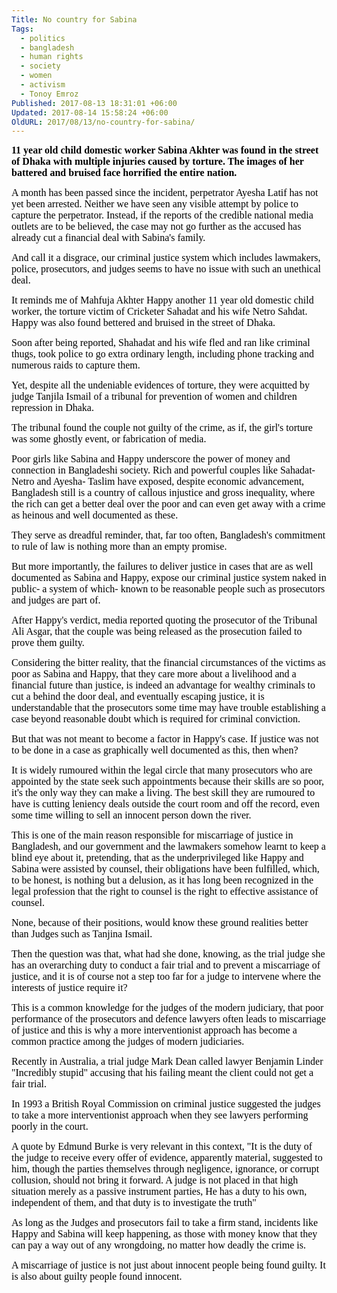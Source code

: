 ```yaml
---
Title: No country for Sabina
Tags:
  - politics
  - bangladesh
  - human rights
  - society
  - women
  - activism
  - Tonoy Emroz
Published: 2017-08-13 18:31:01 +06:00
Updated: 2017-08-14 15:58:24 +06:00
OldURL: 2017/08/13/no-country-for-sabina/
---
```


<span style="font-size: medium"><strong><span style="color: #000000"><span style="font-family: 'Roboto Slab', serif">11 year old child domestic worker Sabina Akhter was found in the street of Dhaka with multiple injuries caused by torture. The images of her battered and bruised face horrified the entire nation.</span></span></strong></span>

<span style="color: #000000"><span style="font-family: 'Roboto Slab', serif"><span style="font-size: medium">A month has been passed since the incident, perpetrator Ayesha Latif has not yet been arrested. Neither we have seen any visible attempt by police to capture the perpetrator. Instead, if the reports of the credible national media outlets are to be believed, the case may not go further as the accused has already cut a financial deal with Sabina's family. </span></span></span>

<span style="color: #000000"><span style="font-family: 'Roboto Slab', serif"><span style="font-size: medium">And call it a disgrace, our criminal justice system which includes lawmakers, police, prosecutors, and judges seems to have no issue with such an unethical deal.</span></span></span>

<span style="color: #000000"><span style="font-family: 'Roboto Slab', serif"><span style="font-size: medium">It reminds me of Mahfuja Akhter Happy another 11 year old domestic child worker, the torture victim of Cricketer Sahadat and his wife Netro Sahdat. Happy was also found bettered and bruised in the street of Dhaka.</span></span></span>

<span style="color: #000000"><span style="font-family: 'Roboto Slab', serif"><span style="font-size: medium">Soon after being reported, Shahadat and his wife fled and ran like criminal thugs, took police to go extra ordinary length, including phone tracking and numerous raids to capture them.</span></span></span>

<span style="color: #000000"><span style="font-family: 'Roboto Slab', serif"><span style="font-size: medium">Yet, despite all the undeniable evidences of torture, they were acquitted by judge Tanjila Ismail of a tribunal for prevention of women and children repression in Dhaka.</span></span></span>

<span style="color: #000000"><span style="font-family: 'Roboto Slab', serif"><span style="font-size: medium">The tribunal found the couple not guilty of the crime, as if, the girl's torture was some ghostly event, or fabrication of media.</span></span></span>

<span style="color: #000000"><span style="font-family: 'Roboto Slab', serif"><span style="font-size: medium">Poor girls like Sabina and Happy underscore the power of money and connection in Bangladeshi society. Rich and powerful couples like Sahadat-Netro and Ayesha- Taslim have exposed, despite economic advancement, Bangladesh still is a country of callous injustice and gross inequality, where the rich can get a better deal over the poor and can even get away with a crime as heinous and well documented as these.</span></span></span>

<span style="color: #000000"><span style="font-family: 'Roboto Slab', serif"><span style="font-size: medium">They serve as dreadful reminder, that, far too often, Bangladesh's commitment to rule of law is nothing more than an empty promise. </span></span></span>

<span style="color: #000000"><span style="font-family: 'Roboto Slab', serif"><span style="font-size: medium">But more importantly, the failures to deliver justice in cases that are as well documented as Sabina and Happy, expose our criminal justice system naked in public- a system of which- known to be reasonable people such as prosecutors and judges are part of. </span></span></span>

<span style="color: #000000"><span style="font-family: 'Roboto Slab', serif"><span style="font-size: medium">After Happy's verdict, media reported quoting the prosecutor of the Tribunal Ali Asgar, that the couple was being released as the prosecution failed to prove them guilty.</span></span></span>

<span style="color: #000000"><span style="font-family: 'Roboto Slab', serif"><span style="font-size: medium">Considering the bitter reality, that the financial circumstances of the victims as poor as Sabina and Happy, that they care more about a livelihood and a financial future than justice, is indeed an advantage for wealthy criminals to cut a behind the door deal, and eventually escaping justice, it is understandable that the prosecutors some time may have trouble establishing a case beyond reasonable doubt which is required for criminal conviction.</span></span></span>

<span style="color: #000000"><span style="font-family: 'Roboto Slab', serif"><span style="font-size: medium">But that was not meant to become a factor in Happy's case. If justice was not to be done in a case as graphically well documented as this, then when?</span></span></span>

<span style="color: #000000"><span style="font-family: 'Roboto Slab', serif"><span style="font-size: medium">It is widely rumoured within the legal circle that many prosecutors who are appointed by the state seek such appointments because their skills are so poor, it's the only way they can make a living. The best skill they are rumoured to have is cutting leniency deals outside the court room and off the record, even some time willing to sell an innocent person down the river.</span></span></span>

<span style="color: #000000"><span style="font-family: 'Roboto Slab', serif"><span style="font-size: medium">This is one of the main reason responsible for miscarriage of justice in Bangladesh, and our government and the lawmakers somehow learnt to keep a blind eye about it, pretending, that as the underprivileged like Happy and Sabina were assisted by counsel, their obligations have been fulfilled, which, to be honest, is nothing but a delusion, as it has long been recognized in the legal profession that the right to counsel is the right to effective assistance of counsel.</span></span></span>

<span style="color: #000000"><span style="font-family: 'Roboto Slab', serif"><span style="font-size: medium">None, because of their positions, would know these ground realities better than Judges such as Tanjina Ismail.</span></span></span>

<span style="color: #000000"><span style="font-family: 'Roboto Slab', serif"><span style="font-size: medium">Then the question was that, what had she done, knowing, as the trial judge she has an overarching duty to conduct a fair trial and to prevent a miscarriage of justice, and it is of course not a step too far for a judge to intervene where the interests of justice require it?</span></span></span>

<span style="color: #000000"><span style="font-family: 'Roboto Slab', serif"><span style="font-size: medium">This is a common knowledge for the judges of the modern judiciary, that poor performance of the prosecutors and defence lawyers often leads to miscarriage of justice and this is why a more interventionist approach has become a common practice among the judges of modern judiciaries.</span></span></span>

<span style="color: #000000"><span style="font-family: 'Roboto Slab', serif"><span style="font-size: medium">Recently in Australia, a trial judge Mark Dean called lawyer Benjamin Linder "Incredibly stupid" accusing that his failing meant the client could not get a fair trial.</span></span></span>

<span style="color: #000000"><span style="font-family: 'Roboto Slab', serif"><span style="font-size: medium">In 1993 a British Royal Commission on criminal justice suggested the judges to take a more interventionist approach when they see lawyers performing poorly in the court.</span></span></span>

<span style="color: #000000"><span style="font-family: 'Roboto Slab', serif"><span style="font-size: medium">A quote by Edmund Burke is very relevant in this context, "It is the duty of the judge to receive every offer of evidence, apparently material, suggested to him, though the parties themselves through negligence, ignorance, or corrupt collusion, should not bring it forward. A judge is not placed in that high situation merely as a passive instrument parties, He has a duty to his own, independent of them, and that duty is to investigate the truth"</span></span></span>

<span style="color: #000000"><span style="font-family: 'Roboto Slab', serif"><span style="font-size: medium">As long as the Judges and prosecutors fail to take a firm stand, incidents like Happy and Sabina will keep happening, as those with money know that they can pay a way out of any wrongdoing, no matter how deadly the crime is. </span></span></span>

<span style="color: #000000"><span style="font-family: 'Roboto Slab', serif"><span style="font-size: medium">A miscarriage of justice is not just about innocent people being found guilty. It is also about guilty people found innocent. </span></span></span>

&nbsp;

